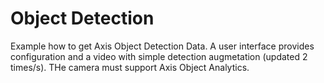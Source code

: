 # Object Detection

Example how to get Axis Object Detection Data.  A user interface provides configuration and a video with simple detection augmetation (updated 2 times/s).
THe camera must support Axis Object Analytics.
